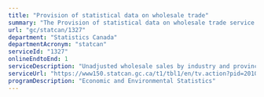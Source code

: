 ```yaml
---
title: "Provision of statistical data on wholesale trade"
summary: "The Provision of statistical data on wholesale trade service from Statistics Canada is available end-to-end online, according to the GC Service Inventory."
url: "gc/statcan/1327"
department: "Statistics Canada"
departmentAcronym: "statcan"
serviceId: "1327"
onlineEndtoEnd: 1
serviceDescription: "Unadjusted wholesale sales by industry and province/territory; seasonally adjusted wholesale sales by province/territory; seasonally adjusted wholesale sales by industry; wholesale chained dollar estimates; wholesale inventories."
serviceUrl: "https://www150.statcan.gc.ca/t1/tbl1/en/tv.action?pid=2010007401"
programDescription: "Economic and Environmental Statistics"
---
```


